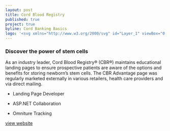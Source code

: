```yaml
---
layout: post
title: Cord Blood Registry
published: true
project: true
byline: Cord Banking Basics
logo: '<svg xmlns="http://www.w3.org/2000/svg" id="Layer_1" viewBox="0 0 173.3 80.2"><style>.st0{fill:#fff}</style><g id="layer101"><path d="M32.5 79.6C20.1 77.5 7.8 69 2.7 59.2.3 54.8 0 53.1 0 44.2s.3-10.6 2.8-15.6c3.3-6.9 10.9-14.2 18.1-17.5 12.4-5.7 30.7-5.5 43.1.6 9.3 4.5 9 4 7 9.9-.9 2.8-2.1 5.3-2.5 5.6-.5.3-1.8-1.2-2.9-3.3-5.7-11.3-19.3-16-33.7-11.7C6.8 19.6 5 63.2 29.4 74c12.9 5.7 32 .8 37.6-9.7 1.1-2 2.3-3.6 2.7-3.6.4 0 1.2 1.9 1.9 4.3.6 2.3 1.3 4.5 1.5 4.9.8 1.2-6.7 5.5-13.1 7.6-7.3 2.5-20 3.4-27.5 2.1z" class="st0"/><path d="M98.3 78.5c-2.1-.5-5.7-2.8-8.2-4.9l-4.5-4-1.2 4.1-1.2 4h-5.4c-5.4 0-6.4-.8-3.9-2.9 2.9-2.4 3.6-10 3.6-38.1V8.6l-2.7-2.5c-1.4-1.3-2.4-2.6-2.2-2.8.2-.2 2.7-.8 5.4-1.5 2.8-.7 5.8-1.4 6.8-1.7 1.6-.5 1.7.7 1.7 15.6v16.1l3.1-3.6c5.8-6.5 14-9 24.3-7.4 16.5 2.7 25.4 13.9 24.4 30.7-1.1 17.6-12.7 28.4-30.2 28.1-3.4-.1-7.8-.6-9.8-1.1zm17.1-4.2c13.7-7.2 16.5-33.5 4.7-45.2-3.2-3.3-5.2-4.4-8.7-4.9-6.9-1-12.7.9-17.5 5.9-5 5.2-6.9 11.3-6.9 21.7.1 14.9 7.5 23.9 19.8 23.9 3.2 0 7.1-.7 8.6-1.4z" class="st0"/><path d="M137.5 77.4c0-.7.9-1.8 1.9-2.4 3.2-2 4.1-7.8 4.1-27.5V28.7l-2.5-1.6c-1.4-.9-2.5-2-2.5-2.4 0-.5 10.7-4 12.4-4 .3 0 .6 2.8.8 6.2l.3 6.2 2.7-4.1c2.9-4.4 8.7-7.7 15.1-8.6 3.8-.6 3.9-.5 3.2 2-.3 1.5-1.3 4.2-2 6-1.4 3.4-1.5 3.4-4.4 1.8-5.6-2.9-11.1 1.6-13 10.6-1.4 6.3-1.4 27.9-.1 31.4.5 1.4 2.1 3 3.5 3.5 5.2 2 2.4 2.9-8.5 2.9-8 0-11-.3-11-1.2z" class="st0"/></svg>'
---
```


### Discover the power of stem cells

As an industry leader, Cord Blood Registry® (CBR®) maintains educational landing pages to ensure prospective patients are aware of the options and benefits for storing newborn’s stem cells. The CBR Advantage page was regularly marketed externally in various retailers, health care providers and via direct mailing.

* Landing Page Developer

* ASP.NET Collaboration

* Omniture Tracking

<div class="entry__screensnap entry__screensnap--half">
<img src="{{ site.url }}/images/CBR-desktop-cbb.min.png" alt="" title="">
<div class="screensnap__caption"><a class="grad--cbr" href="https://www.cordblood.com/cord-banking-basics" target="_blank">view website</a></div>
</div>

